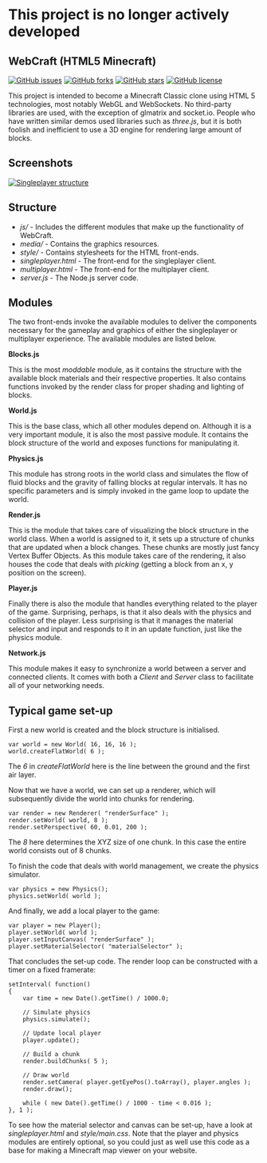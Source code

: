 # This project is no longer actively developed

WebCraft (HTML5 Minecraft)
---------------------
[![GitHub issues](https://img.shields.io/github/issues/Overv/WebCraft.svg)](https://github.com/Overv/WebCraft/issues)
[![GitHub forks](https://img.shields.io/github/forks/Overv/WebCraft.svg)](https://github.com/Overv/WebCraft/network)
[![GitHub stars](https://img.shields.io/github/stars/Overv/WebCraft.svg)](https://github.com/Overv/WebCraft/stargazers)
[![GitHub license](https://img.shields.io/github/license/Overv/WebCraft.svg)](https://github.com/Overv/WebCraft/blob/master/LICENSE)

This project is intended to become a Minecraft Classic clone using HTML 5 technologies, most notably WebGL and WebSockets. No third-party libraries are used, with the exception of glmatrix and socket.io. People who have written similar demos used libraries such as *three.js*, but it is
both foolish and inefficient to use a 3D engine for rendering large amount of blocks.

Screenshots
---------------------

<a href="http://i.imgur.com/tDzki.png">![Singleplayer structure](http://i.imgur.com/2qBGy.png)</a>

Structure
---------------------

+ *js/* - Includes the different modules that make up the functionality of WebCraft.
+ *media/* - Contains the graphics resources.
+ *style/* - Contains stylesheets for the HTML front-ends.
+ *singleplayer.html* - The front-end for the singleplayer client.
+ *multiplayer.html* - The front-end for the multiplayer client.
+ *server.js* - The Node.js server code.

Modules
---------------------

The two front-ends invoke the available modules to deliver the components necessary for the gameplay and graphics of either the singleplayer or multiplayer experience. The available modules are listed below.

**Blocks.js**

This is the most *moddable* module, as it contains the structure with the available block materials and their respective properties. It also contains functions invoked by the render class for proper shading and lighting of blocks.

**World.js**

This is the base class, which all other modules depend on. Although it is a very important module, it is also the most passive module. It contains the block structure of the world and exposes functions for manipulating it.

**Physics.js**

This module has strong roots in the world class and simulates the flow of fluid blocks and the gravity of falling blocks at regular intervals. It has no specific parameters and is simply invoked in the game loop to update the world.

**Render.js**

This is the module that takes care of visualizing the block structure in the world class. When a world is assigned to it, it sets up a structure of chunks that are updated when a block changes. These chunks are mostly just fancy Vertex Buffer Objects. As this module takes care of the rendering, it also houses the code that deals with *picking* (getting a block from an x, y position on the screen).

**Player.js**

Finally there is also the module that handles everything related to the player of the game. Surprising, perhaps, is that it also deals with the physics and collision of the player. Less surprising is that it manages the material selector and input and responds to it in an update function, just like the physics module.

**Network.js**

This module makes it easy to synchronize a world between a server and connected clients. It comes with both a *Client* and *Server* class to facilitate all of your networking needs.

Typical game set-up
---------------------

First a new world is created and the block structure is initialised.

	var world = new World( 16, 16, 16 );
	world.createFlatWorld( 6 );

The *6* in *createFlatWorld* here is the line between the ground and the first air layer.

Now that we have a world, we can set up a renderer, which will subsequently divide the world into chunks for rendering.

	var render = new Renderer( "renderSurface" );
	render.setWorld( world, 8 );
	render.setPerspective( 60, 0.01, 200 );

The *8* here determines the XYZ size of one chunk. In this case the entire world consists out of 8 chunks.

To finish the code that deals with world management, we create the physics simulator.

	var physics = new Physics();
	physics.setWorld( world );

And finally, we add a local player to the game:

	var player = new Player();
	player.setWorld( world );
	player.setInputCanvas( "renderSurface" );
	player.setMaterialSelector( "materialSelector" );

That concludes the set-up code. The render loop can be constructed with a timer on a fixed framerate:

	setInterval( function()
	{
		var time = new Date().getTime() / 1000.0;
		
		// Simulate physics
		physics.simulate();
		
		// Update local player
		player.update();
		
		// Build a chunk
		render.buildChunks( 5 );
		
		// Draw world
		render.setCamera( player.getEyePos().toArray(), player.angles );
		render.draw();
		
		while ( new Date().getTime() / 1000 - time < 0.016 );
	}, 1 );

To see how the material selector and canvas can be set-up, have a look at *singleplayer.html* and *style/main.css*. Note that the player and physics modules are entirely optional, so you could just as well use this code as a base for making a Minecraft map viewer on your website.

